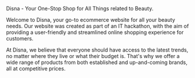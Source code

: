 Disna - Your One-Stop Shop for All Things related to Beauty.

Welcome to Disna, your go-to ecommerce website for all your beauty needs. Our website was created as part of an IT hackathon, with the aim of providing a user-friendly and streamlined online shopping experience for customers.

At Disna, we believe that everyone should have access to the latest trends, no matter where they live or what their budget is. That's why we offer a wide range of products from both established and up-and-coming brands, all at competitive prices.
